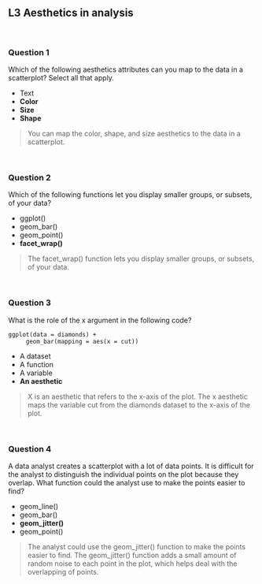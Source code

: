 ## L3 Aesthetics in analysis

&nbsp;

### Question 1

Which of the following aesthetics attributes can you map to the data in a scatterplot? Select all that apply.

* Text
* **Color** 
* **Size**
* **Shape** 

> You can map the color, shape, and size aesthetics to the data in a scatterplot. 

&nbsp;

### Question 2

Which of the following functions let you display smaller groups, or subsets, of your data?

* ggplot()
* geom_bar()
* geom_point()
* **facet_wrap()**

> The facet_wrap() function lets you display smaller groups, or subsets, of your data.

&nbsp;

### Question 3

What is the role of the x argument in the following code?

```
ggplot(data = diamonds) +
     geom_bar(mapping = aes(x = cut))
```

* A dataset 
* A function
* A variable
* **An aesthetic**

> X is an aesthetic that refers to the x-axis of the plot. The x aesthetic maps the variable cut from the diamonds dataset to the x-axis of the plot. 

&nbsp;

### Question 4

A data analyst creates a scatterplot with a lot of data points. It is difficult for the analyst to distinguish the individual points on the plot because they overlap. What function could the analyst use to make the points easier to find? 

* geom_line() 
* geom_bar()
* **geom_jitter()**
* geom_point()

> The analyst could use the geom_jitter() function to make the points easier to find. The geom_jitter() function adds a small amount of random noise to each point in the plot, which helps deal with the overlapping of points.
